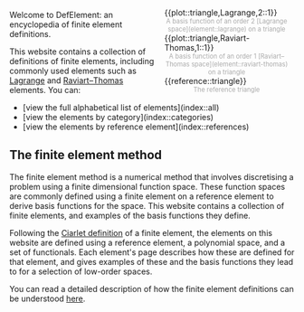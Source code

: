 <div style='float:right;width:220px;padding:10px'>
<div>{{plot::triangle,Lagrange,2::1}}</div>
<div style='font-size:80%;color:#AAAAAA;text-align:center'>A basis function of an order 2 [Lagrange space](element::lagrange) on a triangle</div>
<div>{{plot::triangle,Raviart-Thomas,1::1}}</div>
<div style='font-size:80%;color:#AAAAAA;text-align:center'>A basis function of an order 1 [Raviart&ndash;Thomas space](element::raviart-thomas) on a triangle</div>
<div>{{reference::triangle}}</div>
<div style='font-size:80%;color:#AAAAAA;text-align:center'>The reference triangle</div>
</div>

Welcome to DefElement: an encyclopedia of finite element definitions.

This website contains a collection of definitions of finite elements, 
including commonly used elements such as
[Lagrange](element:lagrange) and [Raviart&ndash;Thomas](raviart-thomas) elements.
You can:
<ul>
<li>[view the full alphabetical list of elements](index::all)</li>
<li>[view the elements by category](index::categories)</li>
<li>[view the elements by reference element](index::references)</li>
</ul>

## The finite element method
The finite element method is a numerical method that involves discretising a problem using a finite
dimensional function space. These function spaces are commonly defined using a finite element
on a reference element to derive basis functions for the space. This website contains a collection
of finite elements, and examples of the basis functions they define.

Following the [Ciarlet definition](ciarlet.md) of a finite element, the elements on this website
are defined using a reference element, a polynomial space, and a set of functionals. Each element's
page describes how these are defined for that element, and gives examples of these and the basis
functions they lead to for a selection of low-order spaces.

You can read a detailed description of how the finite element definitions can be understood
[here](ciarlet.md).
